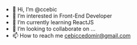 - 👋 Hi, I’m @ccebic
- 👀 I’m interested in Front-End Developer
- 🌱 I’m currently learning ReactJS
- 💞️ I’m looking to collaborate on ...
- 📫 How to reach me cebiccedomir@gmail.com


